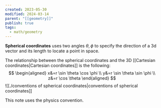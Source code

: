```yaml
---
created: 2023-05-30
modified: 2024-03-14
parent: "[[geometry]]"
publish: true
tags:
  - math/geometry
---
```

**Spherical coordinates** uses two angles $\theta, \phi$ to specify the direction of a 3d vector and its length to locate a point in space.

The relationship between the spherical coordinates and the 3D [[Cartesian coordinates|Cartesian coordinates]] is the following:
$$
\begin{aligned}
 x&=r \sin \theta \cos \phi \\
 y&=r \sin \theta \sin \phi \\
 z&=r \cos \theta
\end{aligned}
$$
![[./conventions of spherical coordinates|conventions of spherical coordinates]]

This note uses the physics convention.